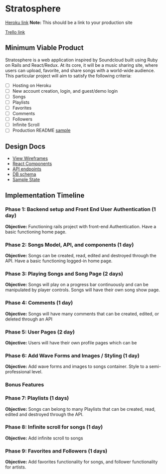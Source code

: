 # Stratosphere

[Heroku link][heroku] **Note:** This should be a link to your production site

[Trello link][trello]

[heroku]: http://www.herokuapp.com
[trello]: https://trello.com/b/ALgfuX0Q/freshernote

## Minimum Viable Product

Stratosphere is a web application inspired by Soundcloud built using Ruby on Rails
and React/Redux. At its core, it will be a music sharing site, where users can
upload, favorite, and share songs with a world-wide audience. This particular
project will aim to satisfy the following criteria:

- [ ] Hosting on Heroku
- [ ] New account creation, login, and guest/demo login
- [ ] Songs
- [ ] Playlists
- [ ] Favorites
- [ ] Comments
- [ ] Followers
- [ ] Infinite Scroll
- [ ] Production README [sample](docs/production_readme.md)

## Design Docs
* [View Wireframes][wireframes]
* [React Components][components]
* [API endpoints][api-endpoints]
* [DB schema][schema]
* [Sample State][sample-state]

[wireframes]: docs/wireframes
[components]: docs/component-hierarchy.md
[sample-state]: docs/sample-state.md
[api-endpoints]: docs/api-endpoints.md
[schema]: docs/schema.md

## Implementation Timeline

### Phase 1: Backend setup and Front End User Authentication (1 day)

**Objective:** Functioning rails project with front-end Authentication.
Have a basic functioning home page.

### Phase 2: Songs Model, API, and components (1 day)

**Objective:** Songs can be created, read, edited and destroyed through
the API. Have a basic functioning logged-in home page.

### Phase 3: Playing Songs and Song Page (2 days)

**Objective:** Songs will play on a progress bar continuously and can be
manipulated by player controls. Songs will have their own song show page.

### Phase 4: Comments (1 day)

**Objective:** Songs will have many comments that can be created, edited, or deleted through an API

### Phase 5: User Pages (2 day)

**Objective:** Users will have their own profile pages which can be

### Phase 6: Add Wave Forms and Images / Styling (1 day)

**Objective:** Add wave forms and images to songs container. Style to a
semi-professional level.

### Bonus Features

### Phase 7: Playlists (1 days)

**Objective:** Songs can belong to many Playlists that can be created, read, edited and destroyed through the API.

### Phase 8: Infinite scroll for songs (1 day)

**Objective:** Add infinite scroll to songs

### Phase 9: Favorites and Followers (1 days)

**Objective:** Add favorites functionality for songs, and follower
functionality for artists.
